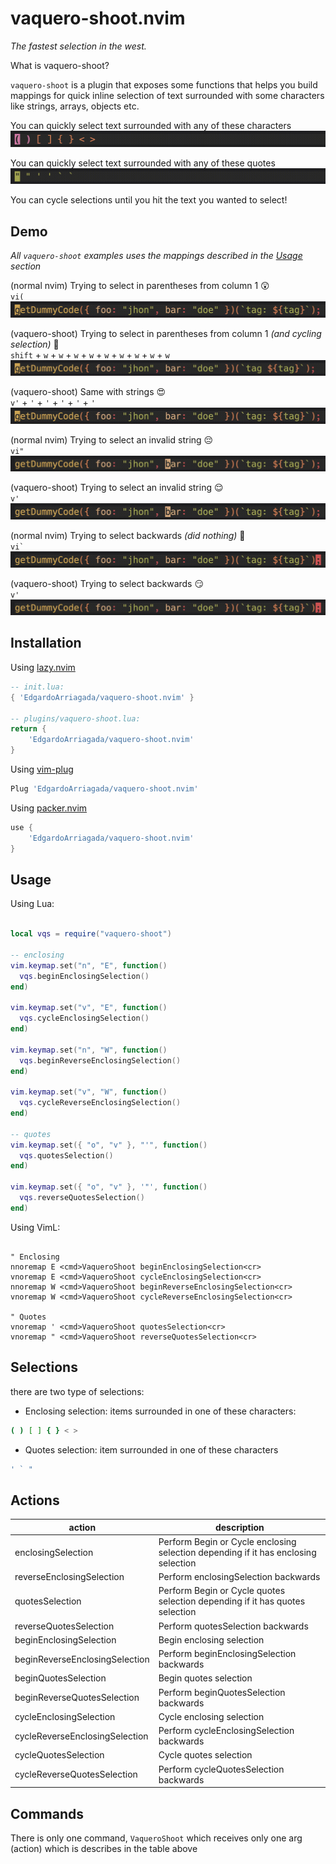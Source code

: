# vaquero-shoot.nvim

_The fastest selection in the west._

What is vaquero-shoot?

`vaquero-shoot` is a plugin that exposes some functions that helps you build mappings for quick inline selection of text surrounded with some characters like strings, arrays, objects etc.

You can quickly select text surrounded with any of these characters <br />
![complete-enclosing](./images/complete-enclosing.gif)

You can quickly select text surrounded with any of these quotes <br />
![complete-quotes](./images/complete-quotes.gif)

You can cycle selections until you hit the text you wanted to select!

## Demo

_All `vaquero-shoot` examples uses the mappings described in the [Usage](#usage) section_

(normal nvim) Trying to select in parentheses from column 1 😲 <br />
`vi(`
![viparent](./images/viparent.gif)

(vaquero-shoot) Trying to select in parentheses from column 1 _(and cycling selection)_ 🤯 <br />
`shift` + `w` + `w` + `w` + `w` + `w` + `w` + `w` + `w` + `w`
![vqsenclosing](./images/vqsenclosing.gif)

(vaquero-shoot) Same with strings 😍 <br />
`v'` + `'` + `'` + `'` + `'` + `'`
![cycle-strings](./images/cycle-strings.gif)

(normal nvim) Trying to select an invalid string 😔 <br />
`vi"`
![invalid-string](./images/invalid-string.gif)

(vaquero-shoot) Trying to select an invalid string 😌 <br />
`v'`
![fix-invalid-string](./images/fix-invalid-string.gif)

(normal nvim) Trying to select backwards _(did nothing)_ 🫥 <br />
`` vi` ``
![invalid-select-backwards](./images/invalid-selection-backwards.gif)

(vaquero-shoot) Trying to select backwards 😏 <br />
`v'`
![fix-invalid-selection-backwards](./images/fix-invalid-selection-backwards.gif)

## Installation

Using [lazy.nvim](https://github.com/folke/lazy.nvim)

```lua
-- init.lua:
{ 'EdgardoArriagada/vaquero-shoot.nvim' }

-- plugins/vaquero-shoot.lua:
return {
    'EdgardoArriagada/vaquero-shoot.nvim'
}
```

Using [vim-plug](https://github.com/junegunn/vim-plug)

```lua
Plug 'EdgardoArriagada/vaquero-shoot.nvim'
```

Using [packer.nvim](https://github.com/wbthomason/packer.nvim)

```lua
use {
    'EdgardoArriagada/vaquero-shoot.nvim'
}
```

## Usage

Using Lua:

```lua

local vqs = require("vaquero-shoot")

-- enclosing
vim.keymap.set("n", "E", function()
  vqs.beginEnclosingSelection()
end)

vim.keymap.set("v", "E", function()
  vqs.cycleEnclosingSelection()
end)

vim.keymap.set("n", "W", function()
  vqs.beginReverseEnclosingSelection()
end)

vim.keymap.set("v", "W", function()
  vqs.cycleReverseEnclosingSelection()
end)

-- quotes
vim.keymap.set({ "o", "v" }, "'", function()
  vqs.quotesSelection()
end)

vim.keymap.set({ "o", "v" }, '"', function()
  vqs.reverseQuotesSelection()
end)
```

Using VimL:

```vim

" Enclosing
nnoremap E <cmd>VaqueroShoot beginEnclosingSelection<cr>
vnoremap E <cmd>VaqueroShoot cycleEnclosingSelection<cr>
nnoremap W <cmd>VaqueroShoot beginReverseEnclosingSelection<cr>
vnoremap W <cmd>VaqueroShoot cycleReverseEnclosingSelection<cr>

" Quotes
vnoremap ' <cmd>VaqueroShoot quotesSelection<cr>
vnoremap " <cmd>VaqueroShoot reverseQuotesSelection<cr>
```

## Selections

there are two type of selections:

- Enclosing selection: items surrounded in one of these characters:

```bash
( ) [ ] { } < >
```

- Quotes selection: item surrounded in one of these characters

```bash
' ` "
```

## Actions

| action                         | description                                                                        |
| ------------------------------ | ---------------------------------------------------------------------------------- |
| enclosingSelection             | Perform Begin or Cycle enclosing selection depending if it has enclosing selection |
| reverseEnclosingSelection      | Perform enclosingSelection backwards                                               |
| quotesSelection                | Perform Begin or Cycle quotes selection depending if it has quotes selection       |
| reverseQuotesSelection         | Perform quotesSelection backwards                                                  |
| beginEnclosingSelection        | Begin enclosing selection                                                          |
| beginReverseEnclosingSelection | Perform beginEnclosingSelection backwards                                          |
| beginQuotesSelection           | Begin quotes selection                                                             |
| beginReverseQuotesSelection    | Perform beginQuotesSelection backwards                                             |
| cycleEnclosingSelection        | Cycle enclosing selection                                                          |
| cycleReverseEnclosingSelection | Perform cycleEnclosingSelection backwards                                          |
| cycleQuotesSelection           | Cycle quotes selection                                                             |
| cycleReverseQuotesSelection    | Perform cycleQuotesSelection backwards                                             |

## Commands

There is only one command, `VaqueroShoot` which receives only one arg (action) which is describes in the table above
